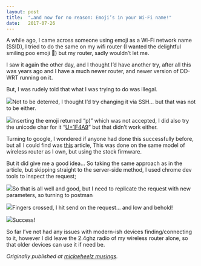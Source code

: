 ```yaml
---
layout:	post
title:	"…and now for no reason: Emoji’s in your Wi-Fi name!"
date:	2017-07-26
---
```


  A while ago, I came across someone using emoji as a Wi-Fi network name (SSID), I tried to do the same on my wifi router (I wanted the delightful smiling poo emoji 💩) but my router, sadly wouldn’t let me.

I saw it again the other day, and I thought I’d have another try, after all this was years ago and I have a much newer router, and newer version of DD-WRT running on it.

But, I was rudely told that what I was trying to do was illegal.

![](/img/0*7O9VqnfAJytS4D_Z.png)Not to be deterred, I thought I’d try changing it via SSH… but that was not to be either.

![](/img/0*36s-ge9mATw_oXVq.png)Inserting the emoji returned “p)” which was not accepted, I did also try the unicode char for it “[U+1F4A9](https://apps.timwhitlock.info/unicode/inspect/hex/1F4A9)” but that didn’t work either.

Turning to google, I wondered if anyone had done this successfully before, but all I could find was [this](https://medium.com/@bcjordan/emojify-your-wi-fi-c01f4ac0b0ab) article, This was done on the same model of wireless router as I own, but using the stock firmware.

But it did give me a good idea… So taking the same approach as in the article, but skipping straight to the server-side method, I used chrome dev tools to inspect the request;

![](/img/0*lGdx0AmXnYqGfhyj.png)So that is all well and good, but I need to replicate the request with new parameters, so turning to postman

![](/img/0*6P2BZxQ0gKk51kju.png)Fingers crossed, I hit send on the request… and low and behold!

![](/img/0*NHLy4UGtaN3i7JQq.png)Success!

So far I’ve not had any issues with modern-ish devices finding/connecting to it, however I did leave the 2.4ghz radio of my wireless router alone, so that older devices can use it if need be.

*Originally published at *[*mickwheelz musings*](http://www.mickwheelz.net/2017/07/26/and-now-for-no-reason-emojis-in-your-wi-fi-name/)*.*

  